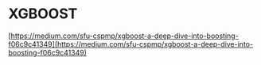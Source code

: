 # XGBOOST

[https://medium.com/sfu-cspmp/xgboost-a-deep-dive-into-boosting-f06c9c41349](https://medium.com/sfu-cspmp/xgboost-a-deep-dive-into-boosting-f06c9c41349)
